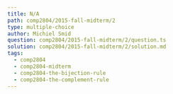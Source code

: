 ```yaml
---
title: N/A
path: comp2804/2015-fall-midterm/2
type: multiple-choice
author: Michiel Smid
question: comp2804/2015-fall-midterm/2/question.ts
solution: comp2804/2015-fall-midterm/2/solution.md
tags:
  - comp2804
  - comp2804-midterm
  - comp2804-the-bijection-rule
  - comp2804-the-complement-rule
---
```

